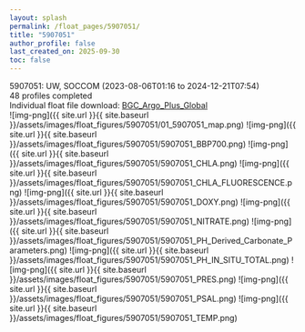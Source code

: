 ```yaml
---
layout: splash
permalink: /float_pages/5907051/
title: "5907051"
author_profile: false
last_created_on: 2025-09-30
toc: false
---
```

 
5907051: UW, SOCCOM (2023-08-06T01:16 to 2024-12-21T07:54)\
48 profiles completed\
Individual float file download: [BGC_Argo_Plus_Global](https://ftp.soest.hawaii.edu/bgc_argo_plus/Individual_Floats/outliers_removed/5907051_Sprof_processed.nc)\
![img-png]({{ site.url }}{{ site.baseurl }}/assets/images/float_figures/5907051/01_5907051_map.png)
![img-png]({{ site.url }}{{ site.baseurl }}/assets/images/float_figures/5907051/5907051_BBP700.png)
![img-png]({{ site.url }}{{ site.baseurl }}/assets/images/float_figures/5907051/5907051_CHLA.png)
![img-png]({{ site.url }}{{ site.baseurl }}/assets/images/float_figures/5907051/5907051_CHLA_FLUORESCENCE.png)
![img-png]({{ site.url }}{{ site.baseurl }}/assets/images/float_figures/5907051/5907051_DOXY.png)
![img-png]({{ site.url }}{{ site.baseurl }}/assets/images/float_figures/5907051/5907051_NITRATE.png)
![img-png]({{ site.url }}{{ site.baseurl }}/assets/images/float_figures/5907051/5907051_PH_Derived_Carbonate_Parameters.png)
![img-png]({{ site.url }}{{ site.baseurl }}/assets/images/float_figures/5907051/5907051_PH_IN_SITU_TOTAL.png)
![img-png]({{ site.url }}{{ site.baseurl }}/assets/images/float_figures/5907051/5907051_PRES.png)
![img-png]({{ site.url }}{{ site.baseurl }}/assets/images/float_figures/5907051/5907051_PSAL.png)
![img-png]({{ site.url }}{{ site.baseurl }}/assets/images/float_figures/5907051/5907051_TEMP.png)
